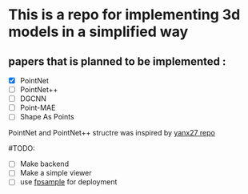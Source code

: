 # This is a repo for implementing 3d models in a simplified way 
## papers that is planned to be implemented :
- [x] PointNet
- [ ] PointNet++
- [ ] DGCNN
- [ ] Point-MAE
- [ ] Shape As Points

PointNet and PointNet++ structre was inspired by [yanx27 repo](https://github.com/yanx27/Pointnet_Pointnet2_pytorch/tree/master)


#TODO:
- [ ] Make backend
- [ ] Make a simple viewer
- [ ] use [fpsample](https://pypi.org/project/fpsample/#:~:text=Python%20efficient%20farthest%20point%20sampling,in%20single%2Dthreaded%20CPU%20environment.) for deployment
